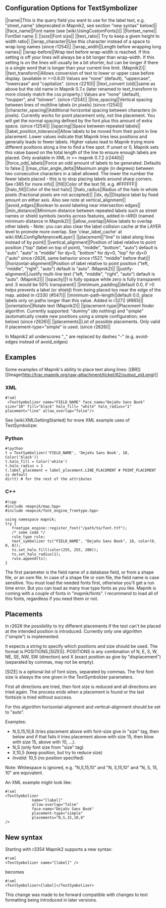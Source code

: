 <!-- Name: TextSymbolizer -->
<!-- Version: 39 -->
<!-- Last-Modified: 2011/09/15 16:28:11 -->
<!-- Author: herm -->
## Configuration Options for TextSymbolizer

||name||This is the query field you want to use for the label text, e.g. "street_name" (deprecated in Mapnik2, see section "new syntax" below)||
||face_name||Font name (see [wiki:UsingCustomFonts])||
||fontset_name|| FontSet name ||
||size||Font size||
||text_ratio|| Try to keep a given height to width ratio||
||wrap_character||Use this character instead of a space to wrap long names (since r1254)||
||wrap_width||Length before wrapping long names||
||wrap-before||Wrap text before wrap-width is reached. If this setting is off your lines will always be a bit longer than wrap-width. If this setting is on the lines will usually be a bit shorter, but can be longer if there is a single word that is longer than your current line limit. (Mapnik2)||
||text_transform||Allows conversion of text to lower or upper case before display. (available in >=0.8.0) Values are "none" (default), "uppercase", "lowercase" and "capitalize". (since r2210)||
||text_convert (old)||same as above but the old name in Mapnik 0.7.x (later renamed to text_transform to more closely match the css property.)  Values are "none" (default), "toupper", and "tolower". (since r1254)||
||line_spacing||Vertical spacing between lines of multiline labels (in pixels) (since r1254)||
||character_spacing||Additional horizontal spacing between characters (in pixels). Currently works for point placement only, not line placement. You will get the normal spacing defined by the font plus this amount of extra space. (since r1254)||
||spacing||Space between repeated labels||
||label_position_tolerance||Allow labels to be moved from their point in line placement. Lower values indicate that Mapnik tries less positions and generally leads to fewer labels. Higher values lead to Mapnik trying more different positions along a line to find a free spot. If unset or 0, Mapnik sets this value based on the total length of the line to ensure enough labels are placed. Only available in XML in >= mapnik 0.7.2 (r2440)||
||force_odd_labels||Force an odd amount of labels to be generated. Defaults to false.||
||max_char_angle_delta||Maximum angle (in degrees) between two consecutive characters in a label allowed. The lower the number the fewer labels placed - this is to stop placing labels around sharp corners. See r365 for more info||
||fill||Color of the text fill, e.g. #FFFFFF||
||halo_fill||Color of the text halo||
||halo_radius||Radius of the halo in whole pixels (fractional pixels are not accepted)||
||dx, dy||Displace label by fixed amount on either axis. Also see note at vertical_alignment||
||avoid_edges||Boolean to avoid labeling near intersection edges||
||min_distance||Minimum distance between repeated labels such as street names or shield symbols (works across features, added in r490) (named minimum-distance in Mapnik2)||
||allow_overlap||Allow labels to overlap other labels - Note: you can also clear the label collision cache at the LAYER level to promote more overlap. See 'clear_label_cache' at wiki:XMLConfigReference#Layer||
||placement||"line" to label along lines instead of by point||
||vertical_alignment||Position of label relative to point position ("top" (label on top of point), "middle", "bottom", "auto") default is "auto". "auto" is "middle" for dy=0, "bottom" for dy>0, "top" for dy<0 ("auto" since r2626, same behavior since r1527, "middle" before that)||
||horizontal-alignment||Position of label relative to point position ("left, "middle", "right", "auto") default is "auto". (Mapnik2)||
||justify-alignment||Justify multi-line text ("left, "middle", "right", "auto") default is "auto". (Mapnik2)||
||opacity||1 is fully opaque while zero is fully transparent and .5 would be 50% transparent||
||minimum_padding||default 0.0, if >0 helps prevents a label (or shield) from being placed too near the edge of the map. added in r2330 (#547)||
||minimum-path-length||default 0.0, place labels only on paths longer than this value. Added in r3272 (#865)||
||orientation||Rotate text (Mapnik2)||
||placement-type||Placement finder algorithm. Currently supported: "dummy" (do nothing) and "simple" (automatically create new positions using a simple configuration; see below) (since r2626)||
||placements||List of possible placements. Only valid if placement-type="simple" is used. (since r2626)||

In Mapnik2 all underscores "_" are replaced by dashes "-" (e.g. avoid-edges instead of avoid_edges)

## Examples

 Some examples of Mapnik's ability to place text along lines:
 [[BR]]
[[Image(http://trac.mapnik.org/raw-attachment/ticket/62/output_old.png)]]

### XML


    #!xml
     <TextSymbolizer name="FIELD_NAME" face_name="DejaVu Sans Book" size="10" fill="black" halo_fill= "white" halo_radius="1" placement="line" allow_overlap="false"/>

See [wiki:XMLGettingStarted] for more XML example uses of TextSymbolizer.

### Python


    #!python
    t = TextSymbolizer('FIELD_NAME', 'DejaVu Sans Book', 10, Color('black'))
    t.halo_fill = Color('white')
    t.halo_radius = 1
    t.label_placement = label_placement.LINE_PLACEMENT # POINT_PLACEMENT is default
    dir(t) # for the rest of the attributes

### C++


    #!cpp
    #include <mapnik/map.hpp>
    #include <mapnik/font_engine_freetype.hpp>
    
    using namespace mapnik;
    try {
       freetype_engine::register_font("/path/to/font.ttf");
       /* some code */
       rule_type rule;
       text_symbolizer ts("FIELD_NAME", "DejaVu Sans Book", 10, color(0, 0, 0));
       ts.set_halo_fill(color(255, 255, 200));
       ts.set_halo_radius(1);
       rule.append(ts);
    }

The first parameter is the field name of a database field, or from a shape file, or an osm file. In case of a shape file or osm file, the field name is case sensitive.
You must load the needed fonts first, otherwise you'll get a run time error. But you can load as many true type fonts as you like. Mapnik is coming with a couple of fonts in "mapnik/fonts". I recommend to load all of this fonts, regardless if you need them or not. 

## Placements
In r2626 the possibility to try different placements if the text can't be placed at the intended position is introduced. Currently only one algorithm ("simple") is implemented.

It expects a string to specify which positions and size should be used. The format is POSITIONS,[SIZES].
POSITIONS is any combination of N, E, S, W, NE, SE, NW, SW (direction) and X (exact position as give by "displacement") (separated by commas, may not be empty).

[SIZE] is a optional list of font sizes, separated by commas. The first font size is always the one given in the TextSymbolizer parameters.

First all directions are tried, then font size is reduced and all directions are tried again. The process ends when a placement is found or the last fontsize is tried without success.

For this algorithm horizontal-alignment and vertical-alignment should be set to "auto".

Examples: 
 * N,S,15,10,8 (tries placement above with font-size give in "size" tag, then below and if that fails it tries placement above with size 15, then blow with size 15, above with 10, ...).
 * N,S (only font size from "size" tag)
 * X,10,5 (keep position, but try to reduce size)
 * _Invalid:_ 10,5 (no position specified)

Note: Whitespace is ignored, e.g. "N,S,15,10" and "N, S,15,10" and "N, S, 15, 10" are equivalent.

An XML example might look like:

    #!xml
    <TextSymbolizer 
                name="[label]" 
                allow-overlap="false"
                face-name="DejaVu Sans Book"
                placement-type="simple"
                placements="N,S,15,10,8"
    />

## New syntax
Starting with r3354 Mapnik2 supports a new syntax:

    #!xml
    <TextSymbolizer name="[label]" />
becomes

    #!xml
    <TextSymbolizer>[label]</TextSymbolizer>
This change was made to be forward compatible with changes to text formatting being introduced in later versions.
